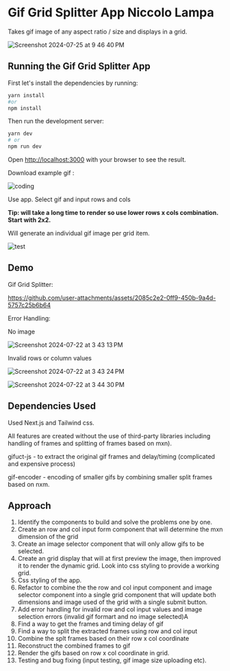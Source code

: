 # Gif Grid Splitter App Niccolo Lampa

Takes gif image of any aspect ratio / size and displays in a grid. 



![Screenshot 2024-07-25 at 9 46 40 PM](https://github.com/user-attachments/assets/78ebbd31-6f91-47aa-b365-55a0e2cf0426)

## Running the Gif Grid Splitter App

First let's install the dependencies by running:

```bash
yarn install
#or
npm install

```

Then run the development server:

```bash
yarn dev
# or 
npm run dev

```

Open [http://localhost:3000](http://localhost:3000) with your browser to see the result.

Download example gif : 

![coding](https://github.com/user-attachments/assets/960a323c-6437-4767-93c5-9213c4e6a607)


Use app. Select gif and input rows and cols 

**Tip: will take a long time to render so use lower rows x cols combination. Start with 2x2.**

Will generate an individual gif image per grid item. 

![test](https://github.com/user-attachments/assets/d7c71826-d7f9-4060-937c-1d5f0d2dec47)


## Demo 

Gif Grid Splitter:


https://github.com/user-attachments/assets/2085c2e2-0ff9-450b-9a4d-5757c25b6b64


Error Handling: 

No image

![Screenshot 2024-07-22 at 3 43 13 PM](https://github.com/user-attachments/assets/c09b5d9b-15cc-4b27-a632-aaf062a7a4f3)

Invalid rows or column values

![Screenshot 2024-07-22 at 3 43 24 PM](https://github.com/user-attachments/assets/95d0c450-7147-4108-8b70-4914470a473e)

![Screenshot 2024-07-22 at 3 44 30 PM](https://github.com/user-attachments/assets/5b96c9f1-755d-4000-b56d-887f8292c68b)

## Dependencies Used

Used Next.js and Tailwind css. 

All features are created without the use of third-party libraries including handling of frames and splitting of frames based on mxn). 

gifuct-js - to extract the original gif frames and delay/timing (complicated and expensive process) 

gif-encoder - encoding of smaller gifs by combining smaller split frames based on nxm. 




## Approach
1. Identify the components to build and solve the problems one by one.
2. Create an row and col input form component that will determine the mxn dimension of the grid
3. Create an image selector component that will only allow gifs to be selected.
4. Create an grid display that will at first preview the image, then improved it to render the dynamic grid. Look into css styling to provide a working grid.
5. Css styling of the app.
6. Refactor to combine the the row and col input component and image selector component into a single grid component that will update both dimensions and image used of the grid with a single submit button.
7. Add error handling for invalid row and col input values and image selection errors (invalid gif formart and no image selected)A
8. Find a way to get the frames and timing delay of gif
9. Find a way to split the extracted frames using row and col input
10. Combine the splt frames based on their row x col coordinate
11. Reconstruct the combined frames to gif
12. Render the gifs based on row x col coordinate in grid. 
13. Testing and bug fixing (input testing, gif image size uploading etc).  

